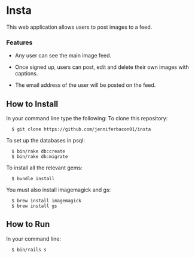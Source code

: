# Insta

This web application allows users to post images to a feed.
### Features
- Any user can see the main image feed.

- Once signed up, users can post, edit and delete their own images with captions.

- The email address of the user will be posted on the feed.

How to Install
-----
In your command line type the following:
To clone this repository:
````
  $ git clone https://github.com/jenniferbacon01/insta
````
To set up the databases in psql:
````
  $ bin/rake db:create
  $ bin/rake db:migrate
````
To install all the relevant gems:
````
  $ bundle install
````
You must also install imagemagick and gs:
````
  $ brew install imagemagick
  $ brew install gs
````
How to Run
-----
In your command line:  
````
  $ bin/rails s
````
